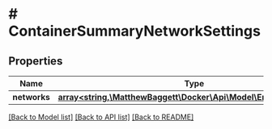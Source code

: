 # # ContainerSummaryNetworkSettings

## Properties

Name | Type | Description | Notes
------------ | ------------- | ------------- | -------------
**networks** | [**array<string,\MatthewBaggett\Docker\Api\Model\EndpointSettings>**](EndpointSettings.md) |  | [optional]

[[Back to Model list]](../../README.md#models) [[Back to API list]](../../README.md#endpoints) [[Back to README]](../../README.md)
